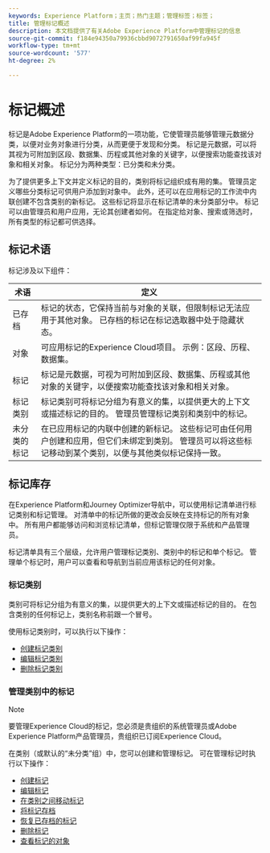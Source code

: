 ```yaml
---
keywords: Experience Platform；主页；热门主题；管理标签；标签；
title: 管理标记概述
description: 本文档提供了有关Adobe Experience Platform中管理标记的信息
source-git-commit: f184e94350a79936cbbd9072791650af99fa945f
workflow-type: tm+mt
source-wordcount: '577'
ht-degree: 2%

---
```


# 标记概述

标记是Adobe Experience Platform的一项功能，它使管理员能够管理元数据分类，以便对业务对象进行分类，从而更便于发现和分类。 标记是元数据，可以将其视为可附加到区段、数据集、历程或其他对象的关键字，以便搜索功能查找该对象和相关对象。 标记分为两种类型：已分类和未分类。

为了提供更多上下文并定义标记的目的，类别将标记组织成有用的集。 管理员定义哪些分类标记可供用户添加到对象中。 此外，还可以在应用标记的工作流中内联创建不包含类别的新标记。 这些标记将显示在标记清单的未分类部分中。 标记可以由管理员和用户应用，无论其创建者如何。 在指定给对象、搜索或筛选时，所有类型的标记都可供选择。

## 标记术语

标记涉及以下组件：

| 术语 | 定义 |
| --- | --- |
| 已存档 | 标记的状态，它保持当前与对象的关联，但限制标记无法应用于其他对象。  已存档的标记在标记选取器中处于隐藏状态。 |
| 对象 | 可应用标记的Experience Cloud项目。  示例：区段、历程、数据集。 |
| 标记 | 标记是元数据，可视为可附加到区段、数据集、历程或其他对象的关键字，以便搜索功能查找该对象和相关对象。 |
| 标记类别 | 标记类别可将标记分组为有意义的集，以提供更大的上下文或描述标记的目的。  管理员管理标记类别和类别中的标记。 |
| 未分类的标记 | 在已应用标记的内联中创建的新标记。 这些标记可由任何用户创建和应用，但它们未绑定到类别。  管理员可以将这些标记移动到某个类别，以便与其他类似标记保持一致。 |

## 标记库存

在Experience Platform和Journey Optimizer导航中，可以使用标记清单进行标记类别和标记管理。 对清单中的标记所做的更改会反映在支持标记的所有对象中。 所有用户都能够访问和浏览标记清单，但标记管理仅限于系统和产品管理员。

标记清单具有三个层级，允许用户管理标记类别、类别中的标记和单个标记。 管理单个标记时，用户可以查看和导航到当前应用该标记的任何对象。

### 标记类别

类别可将标记分组为有意义的集，以提供更大的上下文或描述标记的目的。 在包含类别的任何标记上，类别名称前跟一个冒号。

使用标记类别时，可以执行以下操作：

* [创建标记类别](./ui/tags-categories.md#create-tag-category)
* [编辑标记类别](./ui/tags-categories.md#edit-tag-category-edit-tag-category)
* [删除标记类别](./ui/tags-categories.md#delete-tag-category-delete-tag-category)

### 管理类别中的标记

>[!NOTE]
>
>要管理Experience Cloud的标记，您必须是贵组织的系统管理员或Adobe Experience Platform产品管理员，贵组织已订阅Experience Cloud。

在类别（或默认的“未分类”组）中，您可以创建和管理标记。 可在管理标记时执行以下操作：

* [创建标记](./ui/managing-tags.md#create-a-tag-create-tag)
* [编辑标记](./ui/managing-tags.md#edit-a-tag-edit-tag)
* [在类别之间移动标记](./ui/managing-tags.md#move-a-tag-between-categories-move-tag)
* [将标记存档](./ui/managing-tags.md#archive-a-tag-archive-tag)
* [恢复已存档的标记](./ui/managing-tags.md#restore-an-archived-tag-restore-archived-tag)
* [删除标记](./ui/managing-tags.md#delete-a-tag-delete-tag)
* [查看标记的对象](./ui/managing-tags.md#viewing-tagged-objects-view-tagged)
